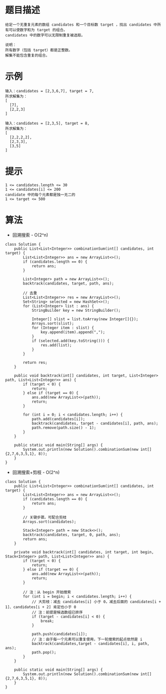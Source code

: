 # 题目描述
	给定一个无重复元素的数组 candidates 和一个目标数 target ，找出 candidates 中所有可以使数字和为 target 的组合。
	candidates 中的数字可以无限制重复被选取。

	说明：
	所有数字（包括 target）都是正整数。
	解集不能包含重复的组合。 

# 示例
	输入：candidates = [2,3,6,7], target = 7,
	所求解集为：
	[
	  [7],
	  [2,2,3]
	]

	输入：candidates = [2,3,5], target = 8,
	所求解集为：
	[
	  [2,2,2,2],
	  [2,3,3],
	  [3,5]
	]

# 提示
	1 <= candidates.length <= 30
	1 <= candidates[i] <= 200
	candidate 中的每个元素都是独一无二的
	1 <= target <= 500

# 算法
* 回溯搜索 - O(2^n)
```
class Solution {
    public List<List<Integer>> combinationSum(int[] candidates, int target) {
    	List<List<Integer>> ans = new ArrayList<>();
        if (candidates.length == 0) {
            return ans;
        }

        List<Integer> path = new ArrayList<>();
        backtrack(candidates, target, path, ans);

        // 去重
        List<List<Integer>> res = new ArrayList<>();
        Set<String> selected = new HashSet<>();
        for (List<Integer> list : ans) {
            StringBuilder key = new StringBuilder();

            Integer[] slist = list.toArray(new Integer[]{});
            Arrays.sort(slist);
            for (Integer item : slist) {
                key.append(item).append(",");
            }
            if (selected.add(key.toString())) {
                res.add(list);
            }
        }

        return res;
    }

    public void backtrack(int[] candidates, int target, List<Integer> path, List<List<Integer>> ans) {
        if (target < 0) {
            return;
        } else if (target == 0) {
            ans.add(new ArrayList<>(path));
            return;
        }

        for (int i = 0; i < candidates.length; i++) {
            path.add(candidates[i]);
            backtrack(candidates, target - candidates[i], path, ans);
            path.remove(path.size() - 1);
        }
    }

    public static void main(String[] args) {
        System.out.println(new Solution().combinationSum(new int[]{2,7,6,3,5,1}, 8));
    }
}
```

* 回溯搜索+剪枝 - O(2^n)
```
class Solution {
    public List<List<Integer>> combinationSum(int[] candidates, int target) {
        List<List<Integer>> ans = new ArrayList<>();
        if (candidates.length == 0) {
            return ans;
        }

        // 关键步骤。可配合剪枝
        Arrays.sort(candidates);

        Stack<Integer> path = new Stack<>();
        backtrack(candidates, target, 0, path, ans);
        return ans;
    }

    private void backtrack(int[] candidates, int target, int begin, Stack<Integer> path, List<List<Integer>> ans) {
        if (target < 0) {
            return;
        } else if (target == 0) {
            ans.add(new ArrayList<>(path));
            return;
        }

        // 注：从 begin 开始搜索
        for (int i = begin; i < candidates.length; i++) {
            // 大剪枝：减去 candidates[i] 小于 0，减去后面的 candidates[i + 1]、candidates[i + 2] 肯定也小于 0
            // 注：前提是候选数组已排序
            if (target - candidates[i] < 0) {
                break;
            }

            path.push(candidates[i]);
            // 注：由于每一个元素可以重复使用，下一轮搜索的起点依然是 i
            backtrack(candidates,target - candidates[i], i, path, ans);
            path.pop();
        }
    }

    public static void main(String[] args) {
        System.out.println(new Solution().combinationSum(new int[]{2,7,6,3,5,1}, 8));
    }
}
```
